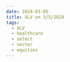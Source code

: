 ```yaml
---
date: 2024-03-05
title: XLV on 3/5/2024
tags: 
  - XLV
  - healthcare
  - select
  - sector
  - equities
---
```

<div class="post">
<snapshot-grid 
    :reports="['2024/03/04/CTA/XLV', '2024/03/05/CTA/XLV', '2024/03/05/MTP/XLV']"
    chart="2024/03/05/Chart/XLV"
/>
<p>

</p>
<p>

</p>
</div>